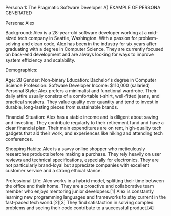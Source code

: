 Persona 1: The Pragmatic Software Developer
A) EXAMPLE OF PERSONA GENERATED

Persona: Alex

Background:
Alex is a 28-year-old software developer working at a mid-sized tech company in Seattle, Washington. With a passion for problem-solving and clean code, Alex has been in the industry for six years after graduating with a degree in Computer Science. They are currently focused on back-end development and are always looking for ways to improve system efficiency and scalability.

Demographics:

Age: 28
Gender: Non-binary
Education: Bachelor's degree in Computer Science
Profession: Software Developer
Income: $110,000 (salaried)
Personal Style:
Alex prefers a minimalist and functional wardrobe. Their daily attire usually consists of a comfortable t-shirt, well-fitted jeans, and practical sneakers. They value quality over quantity and tend to invest in durable, long-lasting pieces from sustainable brands.

Financial Situation:
Alex has a stable income and is diligent about saving and investing. They contribute regularly to their retirement fund and have a clear financial plan. Their main expenditures are on rent, high-quality tech gadgets that aid their work, and experiences like hiking and attending tech conferences.

Shopping Habits:
Alex is a savvy online shopper who meticulously researches products before making a purchase. They rely heavily on user reviews and technical specifications, especially for electronics. They are not particularly brand-loyal but appreciate companies with excellent customer service and a strong ethical stance.

Professional Life:
Alex works in a hybrid model, splitting their time between the office and their home. They are a proactive and collaborative team member who enjoys mentoring junior developers.[1] Alex is constantly learning new programming languages and frameworks to stay current in the fast-paced tech world.[2][3] They find satisfaction in solving complex problems and seeing their code contribute to a successful product.[4]